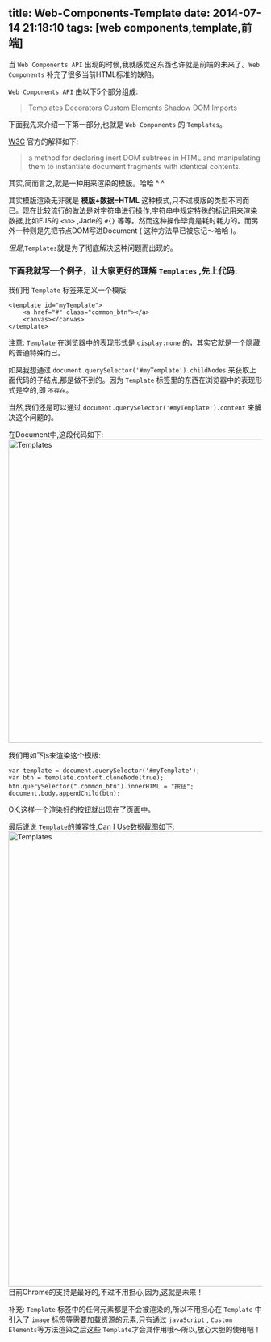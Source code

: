 title: Web-Components-Template
date: 2014-07-14 21:18:10
tags: [web components,template,前端]
---

当 ``Web Components API`` 出现的时候,我就感觉这东西也许就是前端的未来了。``Web Components`` 补充了很多当前HTML标准的缺陷。

``Web Components API`` 由以下5个部分组成:
>Templates
>Decorators 
>Custom Elements
>Shadow DOM
>Imports

下面我先来介绍一下第一部分,也就是 ``Web Components`` 的 ``Templates``。

[W3C](http://www.w3.org/TR/2013/WD-html-templates-20130214/) 官方的解释如下:
>a method for declaring inert DOM subtrees in HTML and manipulating them to instantiate document fragments with identical contents.

其实,简而言之,就是一种用来渲染的模版。哈哈 ^ ^

其实模版渲染无非就是 __模版+数据=HTML__ 这种模式,只不过模版的类型不同而已。现在比较流行的做法是对字符串进行操作,字符串中规定特殊的标记用来渲染数据,比如EJS的 ``<%%>`` ,Jade的 ``#{}`` 等等。然而这种操作毕竟是耗时耗力的。而另外一种则是先把节点DOM写进Document ( 这种方法早已被忘记～哈哈 )。

_但是_,``Templates``就是为了彻底解决这种问题而出现的。

### 下面我就写一个例子，让大家更好的理解 ``Templates`` ,先上代码:

我们用 ``Template`` 标签来定义一个模版:
```
<template id="myTemplate">
	<a href="#" class="common_btn"></a>
	<canvas></canvas>
</template>
```

注意: ``Template`` 在浏览器中的表现形式是 ``display:none`` 的，其实它就是一个隐藏的普通特殊而已。

如果我想通过 `` document.querySelector('#myTemplate').childNodes `` 来获取上面代码的子结点,那是做不到的。因为 ``Template`` 标签里的东西在浏览器中的表现形式是空的,即 ``不存在``。

当然,我们还是可以通过 `` document.querySelector('#myTemplate').content `` 来解决这个问题的。

在Document中,这段代码如下:
<img width="600px" src="/img/templates_1.png" alt="Templates">

我们用如下js来渲染这个模版:
```
var template = document.querySelector('#myTemplate');
var btn = template.content.cloneNode(true);
btn.querySelector(".common_btn").innerHTML = "按钮";
document.body.appendChild(btn);
```

OK,这样一个渲染好的按钮就出现在了页面中。

最后说说 ``Template``的兼容性,Can I Use数据截图如下:
<img width="900px" src="/img/templates_2.png" alt="Templates">
目前Chrome的支持是最好的,不过不用担心,因为,这就是未来！


补充: ``Template`` 标签中的任何元素都是不会被渲染的,所以不用担心在 ``Template`` 中引入了 ``image`` 标签等需要加载资源的元素,只有通过 ``javaScript`` , ``Custom Elements``等方法渲染之后这些 ``Template``才会其作用哦～所以,放心大胆的使用吧！
